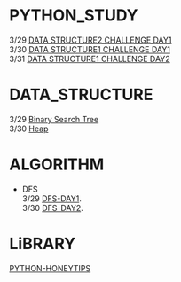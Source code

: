 
# PYTHON_STUDY
3/29 [DATA STRUCTURE2 CHALLENGE DAY1](https://velog.io/@refindmysapporo/DATA-STRUCTRUE-DAY1)  
3/30 [DATA STRUCTURE1 CHALLENGE DAY1](https://velog.io/@refindmysapporo/DATA-STRUCTURE1-DAY1)   
3/31 [DATA STRUCTURE1 CHALLENGE DAY2](https://velog.io/@refindmysapporo/DATA-STRUCTURE1-DAY2)

# DATA_STRUCTURE
3/29 [Binary Search Tree](https://velog.io/@refindmysapporo/Binary-Search-Tree)   
3/30 [Heap](https://velog.io/@refindmysapporo/Heap-Sort)
# ALGORITHM
* DFS   
  3/29 [DFS-DAY1](https://velog.io/@refindmysapporo/DFS-1DAY).  
  3/30 [DFS-DAY2](https://velog.io/@refindmysapporo/DFS-DAY2).  


# LiBRARY
[PYTHON-HONEYTIPS](https://velog.io/@refindmysapporo/%ED%8C%8C%EC%9D%B4%EC%8D%AC-%EB%9D%BC%EC%9D%B4%EB%B8%8C%EB%9F%AC%EB%A6%AC)
